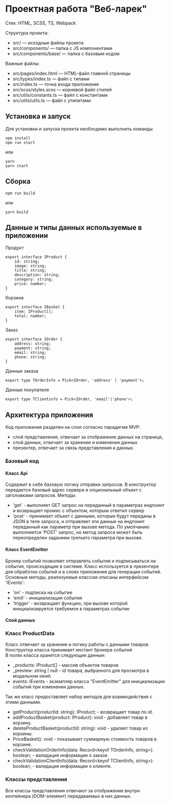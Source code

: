 # Проектная работа "Веб-ларек"

Стек: HTML, SCSS, TS, Webpack

Структура проекта:
- src/ — исходные файлы проекта
- src/components/ — папка с JS компонентами
- src/components/base/ — папка с базовым кодом

Важные файлы:
- src/pages/index.html — HTML-файл главной страницы
- src/types/index.ts — файл с типами
- src/index.ts — точка входа приложения
- src/scss/styles.scss — корневой файл стилей
- src/utils/constants.ts — файл с константами
- src/utils/utils.ts — файл с утилитами

## Установка и запуск
Для установки и запуска проекта необходимо выполнить команды

```
npm install
npm run start
```

или

```
yarn
yarn start
```
## Сборка

```
npm run build
```

или

```
yarn build
```

## Данные и типы данных используемые в приложении

Продукт

```
export interface IProduct {
    id: string;
    image: string;
    title: string;
    description: string;
    category: string;
    price: number;
}
```

Корзина

```
export interface IBasket {
    item: IProduct[];
    total: number;
}
```

Заказ

```
export interface IOrder {
    address: string;
    payment: string;
    email: string;
    phone: string;
}
```

Данные заказа

```
export type TOrderInfo = Pick<IOrder, 'address' | 'payment'>;
```

Данные покупателя

```
export type TClientinfo = Pick<IOrder, 'email'|'phone'>;
```

## Архитектура приложения

Код приложения разделен на слои согласно парадигме MVP:

- слой представления, отвечает за отображение данных на странице,
- слой данных, отвечает за хранение и изменение данных
- презентер, отвечает за связь представления и данных.

### Базовый код

#### Класс Api
Содержит в себе базовую логику отправки запросов. В конструктор передается базовый адрес сервера и опциональный объект с заголовками запросов. 
 Методы:
- 'get' - выполняет GET запрос на переданный в параметрах ендпоинт и возвращает промис с объектом, которым ответил сервер
- 'post' - принимает объект с данными, которые будут переданы в JSON в теле запроса, и отправляет эти данные на ендпоинт переданный как параметр при вызове метода. По умолчанию выполняется 'POST' запрос, но метод запроса может быть переопределен заданием третьего параметра при вызове.

#### Класс EventEmitter
Брокер событий позволяет отправлять события и подписываться на события, происходящие в системе. Класс используется в презентере для обработки событий и в слоях приложения для генерации событий.
Основные методы, реализуемые классом описаны интерфейсом 'IEvents':
- 'on' - подписка на событие
- 'emit' - инициализация события
- 'trigger' - возвращает функцию, при вызове которой инициализируется требуемое в параметрах событие

#### Слой данных

### Класс ProductData
Класс отвечает за хранение и логику работы с данными товаров.\
Конструктор класса принимает инстант брокера событий\
В полях класса хранятся следующие данные:
- _products: IProduct[] - массив объектов товаров
- _preview: string | null - id товара, выбранного для просмотра в модальном окне\
- events: IEvents - экземпляр класса "EventEmitter" для инициализации событий при изменении данных.

Так же класс предоставляет набор методов для взаимодействия с этими данными.
- getProduct(productId: string): IProduct; - возвращает товар по id.
- addProductBasket(product: IProduct): void - добавляет товар в корзину.
- deleteProductBasket(productId: string): void - удаляет товар из корзины.
- PriceBasket(): void - показывает суммарную стоимость товаров в корзине.
- checkValidationOrderInfo(data: Record<keyof TOrderInfo, string>): boolean; - валидация информации о заказе. 
- checkValidationClientInfo(data: Record<keyof TClientInfo, string>): boolean; - валидация информации о клиенте.

### Классы представления
Все классы представления отвечают за отображение внутри контейнера (DOM-элемент)
передаваемых в них данных.